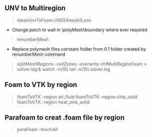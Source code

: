 ## UNV to Multiregion
> ideasUnvToFoam cfd554mesh3.unv
- Change patch to wall in \polyMesh\boundary where ever required
>renumberMesh
- Replace polymesh files constant folder from 0.1 folder created by renumberMesh command
> splitMeshRegions -cellZones -overwrite
>chtMultiRegionFoam > solver.log &
>watch -n(10) tail -n(10) solver.log

## Foam to VTK by region
>foamToVTK -region air_fluid
>foamToVTK -region chip_solid
>foamToVTK -region heat_sink_solid

## Parafoam to creat .foam file by region
>paraFoam -touchAll